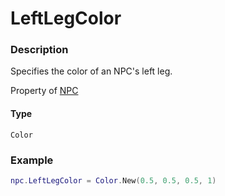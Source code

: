 # LeftLegColor

### Description

Specifies the color of an NPC's left leg.

Property of [NPC](/classes/NPC/)

#### Type

`Color`

### Example

```lua
npc.LeftLegColor = Color.New(0.5, 0.5, 0.5, 1)
```
